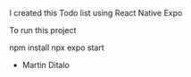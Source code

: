 I created this Todo list using React Native Expo

To run this project 

 npm install
 npx expo start


- Martin Ditalo
